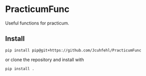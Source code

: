 # PracticumFunc
Useful functions for practicum.

## Install
`pip install pip@git+https://github.com/Jcuhfehl/PracticumFunc`

or clone the repository and install with

`pip install .`
